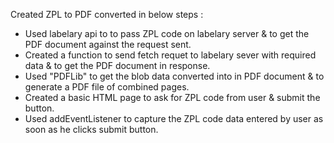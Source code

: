 Created ZPL to PDF converted in below steps :

- Used labelary api to to pass ZPL code on labelary server & to get the PDF document against the request sent.
- Created a function to send fetch requet to labelary sever with required data & to get the PDF document in response.
- Used "PDFLib" to get the blob data converted into in PDF document & to generate a PDF file of combined pages.
- Created a basic HTML page to ask for ZPL code from user & submit the button.
- Used addEventListener to capture the ZPL code data entered by user as soon as he clicks submit button.
